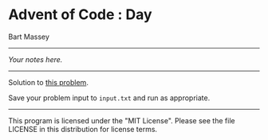 # Advent of Code <year>: Day <day>
Bart Massey

---

*Your notes here.*

---

Solution to [this problem](https://adventofcode.com/<year>/day/<day>).

Save your problem input to `input.txt` and run as appropriate.

---

This program is licensed under the "MIT License".
Please see the file LICENSE in this distribution
for license terms.
